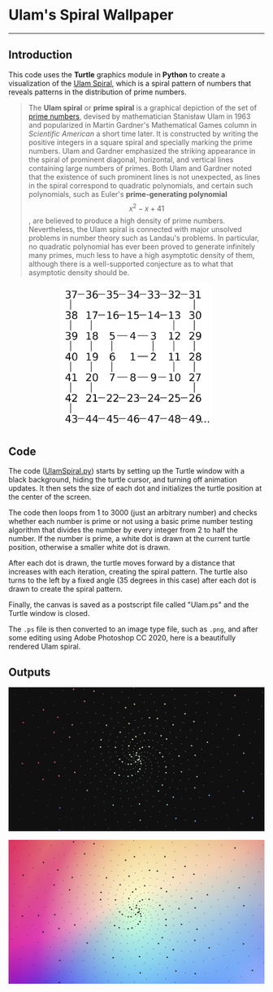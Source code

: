 # Ulam's Spiral Wallpaper

---

## Introduction
This code uses the **Turtle** graphics module in **Python** to create a visualization of the [Ulam Spiral](https://en.wikipedia.org/wiki/Ulam_spiral), which is a spiral pattern of numbers that reveals patterns in the distribution of prime numbers.

>The **Ulam spiral** or **prime spiral** is a graphical depiction of the set of [prime numbers](https://en.wikipedia.org/wiki/Prime_number "Prime number"), devised by mathematician Stanisław Ulam in 1963 and popularized in Martin Gardner's Mathematical Games column in _Scientific American_ a short time later. It is constructed by writing the positive integers in a square spiral and specially marking the prime numbers.
Ulam and Gardner emphasized the striking appearance in the spiral of prominent diagonal, horizontal, and vertical lines containing large numbers of primes. Both Ulam and Gardner noted that the existence of such prominent lines is not unexpected, as lines in the spiral correspond to quadratic polynomials, and certain such polynomials, such as Euler's **prime-generating polynomial** $$x^2 − x + 41$$, are believed to produce a high density of prime numbers. Nevertheless, the Ulam spiral is connected with major unsolved problems in number theory such as Landau's problems. In particular, no quadratic polynomial has ever been proved to generate infinitely many primes, much less to have a high asymptotic density of them, although there is a well-supported conjecture as to what that asymptotic density should be.

<p align="center">
  <img width="300" height="auto" src="Anexo/Spiral_numbers.png">
</p>

## Code

The code ([UlamSpiral.py](UlamSpiral.py)) starts by setting up the Turtle window with a black background, hiding the turtle cursor, and turning off animation updates. It then sets the size of each dot and initializes the turtle position at the center of the screen.

The code then loops from 1 to 3000 (just an arbitrary number) and checks whether each number is prime or not using a basic prime number testing algorithm that divides the number by every integer from 2 to half the number. If the number is prime, a white dot is drawn at the current turtle position, otherwise a smaller white dot is drawn.

After each dot is drawn, the turtle moves forward by a distance that increases with each iteration, creating the spiral pattern. The turtle also turns to the left by a fixed angle (35 degrees in this case) after each dot is drawn to create the spiral pattern.

Finally, the canvas is saved as a postscript file called "Ulam.ps" and the Turtle window is closed.

The `.ps` file is then converted to an image type file, such as `.png`, and after some editing using Adobe Photoshop CC 2020, here is a beautifully rendered Ulam spiral.

## Outputs

<p align = "center">
    <img height="auto" src="Output/Ulam_color.png">
</p>
<p align = "center">
    <img height="auto" src="Output/Ulam_color_inv.png">
</p>
